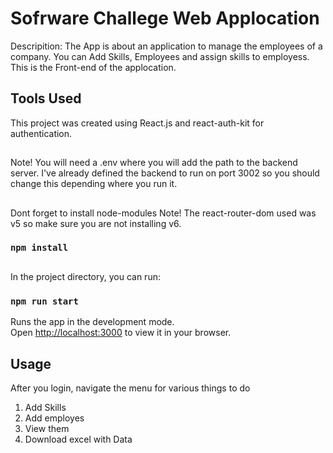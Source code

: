 # Sofrware Challege Web Applocation

Descripition:  The App is about an application to manage the employees of a company. You can Add Skills, Employees and assign skills to employess.
This is the Front-end of the applocation.

## Tools Used

This project was created using React.js and react-auth-kit for authentication.

## 

Note! You will need a .env where you will add the path to the backend server. I've already defined the backend to run on port 3002 so you should change this depending where you run it.


## 

Dont forget to install node-modules
Note! The react-router-dom used was v5 so make sure you are not installing v6.

### `npm install`


##

In the project directory, you can run:

### `npm run start`

Runs the app in the development mode.\
Open [http://localhost:3000](http://localhost:3000) to view it in your browser.

## Usage

After you login, navigate the menu for various things to do

1. Add Skills
2. Add employes
3. View them
4. Download excel with Data


